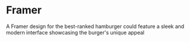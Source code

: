 # Framer
A Framer design for the best-ranked hamburger could feature a sleek and modern interface showcasing the burger's unique appeal
